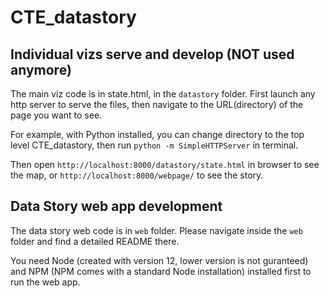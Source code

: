 # CTE_datastory

## Individual vizs serve and develop (NOT used anymore)

The main viz code is in state.html, in the `datastory` folder. First launch any http server to serve the files, then navigate to the URL(directory) of the page you want to see.

For example, with Python installed, you can change directory to the top level CTE_datastory, then run
`python -m SimpleHTTPServer` in terminal.

Then open `http://localhost:8000/datastory/state.html` in browser to see the map, or `http://localhost:8000/webpage/` to see the story.

## Data Story web app development

The data story web code is in `web` folder. Please navigate inside the `web` folder and find a detailed README there.

You need Node (created with version 12, lower version is not guranteed) and NPM (NPM comes with a standard Node installation) installed first to run the web app.
